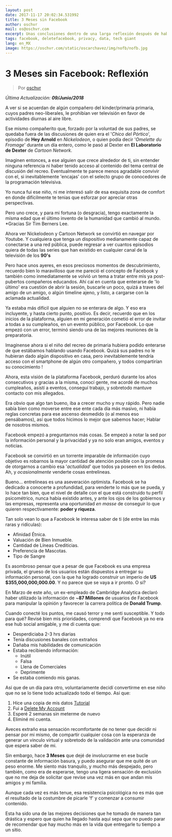 ```yaml
---
layout: post
date: 2017-11-17 20:02:34.531992
title: 3 Meses sin Facebook
author: oschvr
mail: os@oschvr.com
excerpt: Unas conclusiones dentro de una larga reflexión después de haber dejado Facebook.
tags: facebook, deletefacebook, privacy, data, tech giant
lang: en_MX
image: https://oschvr.com/static/oscarchavez/img/nofb/nofb.jpg
---
```


# 3 Meses sin Facebook: Reflexión

> Por [oschvr](https://twitter.com/oschvr)

_Última Actualización: **09/Junio/2018**_

A ver si se acuerdan de algún compañero del kinder/primaria primaria, cuyos padres neo-liberales, le prohibían ver televisión en favor de actividades diurnas al aire libre.

Ese mismo compañerito que, forzado por la voluntad de sus padres, se quedaba fuera de las discusiones de quien era el '*Chico del Pórtico*', episodio de **Hey Arnold** en _Nickelodeon_, o quien podía decir '*Omelette du Fromage*' durante un día entero, como le pasó al Dexter en **El Laboratorio de Dexter** de _Cartoon Network_.

Imaginen entonces, a ese alguien que crece alrededor de ti, sin entender ninguna referencia ni haber tenido acceso al contenido del tema central de discusión del recreo. Eventualmente te parece menos agradable convivir con el, si inevitablemente 'encajas' con el selecto grupo de conocedores de la programación televisiva.

Yo nunca fui ese niño, ni me interesó salir de esa exquisita zona de comfort en donde difícilmente te tenias que esforzar por apreciar otras perspectivas. 

Pero uno crece, y para mi fortuna (o desgracia), tengo exactamente la mísma edad que el último invento de la humanidad que cambió al mundo. *Gracias Sir Tim Berners Lee.

Ahora ver Nickelodeon y Cartoon Network se convirtió en navegar por Youtube. Y cualquiera que tenga un dispositivo medianamente capaz de conectarse a una red pública, puede regresar a ver cuantos episodios quiera de todas las series que han existido en cualquier canal de la televisión de los **90's**

Pero hace unos ayeres, en esos preciosos momentos de descubrimiento, recuerdo bien lo maravilloso que me pareció el concepto de Facebook y también como inmediatamente se volvió un tema a tratar entre mis ya post-pubertos compañeros educandos. Ahí caí en cuenta que enterarse de 'lo último' era cuestión de abrir la sesión, buscarle un poco, quizá a traves del amigo de un amigo, o algún timeline ajeno, y listo, a cargarse con la aclamada actualidad. 

Ya estaba más difícil que alguien no se enterara de algo. Y eso era incluyente, y hasta cierto punto, positivo. Es decir, recuerdo que en los inicios de la plataforma, alguien en mi generación cometió el error de invitar a todas a su cumpleaños, en un evento público, por Facebook. Lo que empezó con un error, terminó siendo una de las mejores reuniones de la preparatoria.

Imagínense ahora si el niño del recreo de primaria hubiera podido enterarse de que estábamos hablando usando Facebook. Quizá sus padres no le hubieran dado algún dispositivo en casa, pero inevitablemente tendría acceso con el smartphone de algún otro compañero, y todos compartirían su conocimiento !

Ahora, esta visión de la plataforma Facebook, perduró durante los años consecutivos y gracias a la misma, conocí gente, me acordé de muchos cumpleaños,  asistí a eventos, conseguí trabajo, y sobretodo mantuve contacto con mis allegados.

Era obvio que algo tan bueno, iba a crecer mucho y muy rápido. Pero nadie sabía bien como moverse entre ese ente cada día más masivo, ni había reglas concretas para ese ascenso desmedido (o al menos eso pensábamos), así que todos hicimos lo mejor que sabemos hacer; Hablar de nosotros mismos.

Facebook empezó a preguntarnos más cosas. Se empezó a notar la sed por la información personal y la privacidad y ya no solo eran amigos, eventos y noticias.

Facebook se convirtió en un torrente imparable de información cuyo objetivo es robarnos la mayor cantidad de atención posible con la promesa de otorgarnos a cambio esa '*actualidad*' que todos ya poseen en los dedos. Ah, y *ocasionalmente* venderte cosas entrelineas.

Bueno... entrelineas es una aseveración optimista. Facebook se ha dedicado a conocerte a profundidad, para venderte lo más que se pueda, y lo hace tan bien, que el nivel de detalle con el que está construido tu perfil psicométrico, nunca había existido antes, y ante los ojos de los gobiernos y las empresas, representa una oportunidad _en masse_ de conseguir lo que quieren respectivamente: **poder y riqueza**.

Tan solo vean lo que a Facebook le interesa saber de ti (de entre las más raras y ridículas):

- Afinidad Étnica.
- Valuación de Bien Inmueble.
- Cantidad de Líneas Crediticias.
- Preferencia de Mascotas.
- Tipo de Sangre

Es asombroso pensar que a pesar de que Facebook es una empresa privada, el grueso de los usuarios están dispuestos a entregar su información personal, con la que ha logrado construir un imperio de **US $355,000,000,000.00**. Y no parece que se vaya a ir pronto. O si?

En Marzo de este año, un ex-empleado de Cambridge Analytica declaró haber utilizado la información de ~**87 Millones** de usuarios de Facebook para manipular la opinión y favorecer la carrera política de **Donald Trump**.

Cuando conecté los puntos, me causó terror y me senti susceptible. Y todo para qué?
Revisé bien mis prioridades, comprendí que Facebook ya no era ese hub social amigable, y me di cuenta que:

- Desperdiciaba 2-3 hrs diarias
- Tenía discusiones banales con extraños
- Dañaba mis habilidades de comunicación
- Estaba recibiendo información:
  - Inútil
  - Falsa
  - Llena de Comerciales
  - Deprimente
- Se estaba comiendo mis ganas.

Así que de un día para otro, voluntariamente decidí convertirme en ese niño que no se lo tiene todo actualizado todo el tiempo. Así que:

1. Hice una copia de mis datos [Tutorial](https://www.facebook.com/help/1701730696756992/?helpref=hc_fnav)
2. Fui a [Delete My Account](https://www.facebook.com/help/delete_account)
3. Esperé 2 semanas sin meterme de nuevo
4. Eliminé mi cuenta.

Aveces extraño esa sensación recomfortante de no tener que decidir ni pensar por mi mismo, de compartir cualquier cosa con la esperanza de generar un vinculo virtual y sobretodo de la validación ante una comunidad que espera saber de mi.

Sin embargo, hace **3 Meses** que dejé de involucrarme en ese bucle constante de información basura, y puedo asegurar que me quité de un peso enorme. Me siento más tranquilo, y mucho más despejado, pero también, como era de esperarse, tengo una ligera sensación de exclusión que no me deja de solicitar que revise una vez más en que andan mis amigos y mi familia.

Aunque cada vez es más tenue, esa resistencia psicológica no es más que el resultado de la costumbre de picarle 'f' y comenzar a consumir contenido.

Esta ha sido una de las mejores decisiones que he tomado de manera tan drástica y espero que quien ha llegado hasta aquí sepa que no puedo parar de recomendar que hay mucho más en la vida que entregarle tu tiempo a un sitio.
